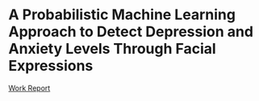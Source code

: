 # A Probabilistic Machine Learning Approach to Detect Depression and Anxiety Levels Through Facial Expressions

[Work Report](https://github.com/shabeebhasan/depression-anxiety-level/blob/master/Work_Report.pdf)
